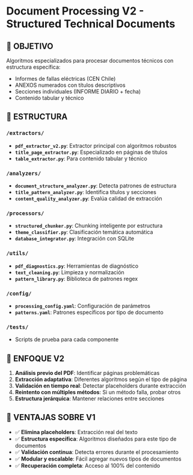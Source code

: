 # Document Processing V2 - Structured Technical Documents

## 🎯 OBJETIVO
Algoritmos especializados para procesar documentos técnicos con estructura específica:
- Informes de fallas eléctricas (CEN Chile)
- ANEXOS numerados con títulos descriptivos
- Secciones individuales (INFORME DIARIO + fecha)
- Contenido tabular y técnico

## 📁 ESTRUCTURA

### `/extractors/`
- **`pdf_extractor_v2.py`**: Extractor principal con algoritmos robustos
- **`title_page_extractor.py`**: Especializado en páginas de títulos 
- **`table_extractor.py`**: Para contenido tabular y técnico

### `/analyzers/`
- **`document_structure_analyzer.py`**: Detecta patrones de estructura
- **`title_pattern_analyzer.py`**: Identifica títulos y secciones
- **`content_quality_analyzer.py`**: Evalúa calidad de extracción

### `/processors/`
- **`structured_chunker.py`**: Chunking inteligente por estructura
- **`theme_classifier.py`**: Clasificación temática automática
- **`database_integrator.py`**: Integración con SQLite

### `/utils/`
- **`pdf_diagnostics.py`**: Herramientas de diagnóstico
- **`text_cleaning.py`**: Limpieza y normalización
- **`pattern_library.py`**: Biblioteca de patrones regex

### `/config/`
- **`processing_config.yaml`**: Configuración de parámetros
- **`patterns.yaml`**: Patrones específicos por tipo de documento

### `/tests/`
- Scripts de prueba para cada componente

## 🔧 ENFOQUE V2

1. **Análisis previo del PDF**: Identificar páginas problemáticas
2. **Extracción adaptativa**: Diferentes algoritmos según el tipo de página
3. **Validación en tiempo real**: Detectar placeholders durante extracción
4. **Reintento con múltiples métodos**: Si un método falla, probar otros
5. **Estructura jerárquica**: Mantener relaciones entre secciones

## 🚀 VENTAJAS SOBRE V1

- ✅ **Elimina placeholders**: Extracción real del texto
- ✅ **Estructura específica**: Algoritmos diseñados para este tipo de documentos  
- ✅ **Validación continua**: Detecta errores durante el procesamiento
- ✅ **Modular y escalable**: Fácil agregar nuevos tipos de documentos
- ✅ **Recuperación completa**: Acceso al 100% del contenido